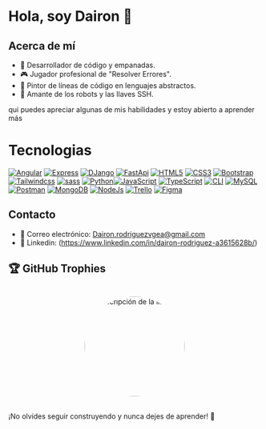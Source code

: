 # Hola, soy Dairon 🖖

## Acerca de mí
- 🥟 Desarrollador de código y empanadas.
- 🎮 Jugador profesional de "Resolver Errores".
- 🎨 Pintor de líneas de código en lenguajes abstractos.
- 🤖 Amante de los robots y las llaves SSH.

qui puedes apreciar algunas de  mis habilidades y estoy abierto a aprender más

# Tecnologias

[![Angular](https://img.shields.io/badge/Angular-black?style=for-the-badge&logo=Angular)](https://github.com/TheLostHeaven) [![Express](https://img.shields.io/badge/Express-black?style=for-the-badge&logo=Express)](https://github.com/TheLostHeaven) [![DJango](https://img.shields.io/badge/DJango-black?style=for-the-badge&logo=DJango)](https://github.com/TheLostHeaven) [![FastApi](https://img.shields.io/badge/FastApi-black?style=for-the-badge&logo=FastApi)](https://github.com/TheLostHeaven) [![HTML5](https://img.shields.io/badge/HTML5-black?style=for-the-badge&logo=HTML5)](https://github.com/TheLostHeaven) [![CSS3](https://img.shields.io/badge/CSS3-black?style=for-the-badge&logo=CSS3)](https://github.com/TheLostHeaven) [![Bootstrap](https://img.shields.io/badge/Bootstrap-black?style=for-the-badge&logo=Bootstrap)](https://github.com/TheLostHeaven) [![Tailwindcss](https://img.shields.io/badge/Tailwind-black?style=for-the-badge&logo=Tailwindcss)](https://github.com/TheLostHeaven) [![sass](https://img.shields.io/badge/sass-black?style=for-the-badge&logo=sass)](https://github.com/TheLostHeaven) [![Python](https://img.shields.io/badge/python-black?style=for-the-badge&logo=python)](https://github.com/TheLostHeaven)[![JavaScript](https://img.shields.io/badge/JavaScript-black?style=for-the-badge&logo=JavaScript)](https://github.com/TheLostHeaven) [![TypeScript](https://img.shields.io/badge/TypeScript-black?style=for-the-badge&logo=TypeScript)](https://github.com/TheLostHeaven) [![CLI](https://img.shields.io/badge/CLI-black?style=for-the-badge&logo=CLI)](https://github.com/TheLostHeaven) [![MySQL](https://img.shields.io/badge/MySQL-black?style=for-the-badge&logo=MySQL)](https://github.com/TheLostHeaven) [![Postman](https://img.shields.io/badge/Postman-black?style=for-the-badge&logo=Postman)](https://github.com/TheLostHeaven) [![MongoDB](https://img.shields.io/badge/MongoDB-black?style=for-the-badge&logo=MongoDB)](https://github.com/TheLostHeaven) [![NodeJs](https://img.shields.io/badge/NodeJs-black?style=for-the-badge&logo=Node.Js)](https://github.com/TheLostHeaven) [![Trello](https://img.shields.io/badge/Trello-black?style=for-the-badge&logo=Trello)](https://github.com/TheLostHeaven) [![Figma](https://img.shields.io/badge/Figma-black?style=for-the-badge&logo=Figma)](https://github.com/TheLostHeaven)


## Contacto
- 📧 Correo electrónico: Dairon.rodriguezvgea@gmail.com
- 📧 Linkedin: (https://www.linkedin.com/in/dairon-rodriguez-a3615628b/)


## 🏆 GitHub Trophies

<br>
<div align="center">
  <img src="https://avatars.githubusercontent.com/u/131011899?s=400&u=05a55d8a7f73a4b1b716e25aa278a3eceeeca5f5&v=4" width="200" alt="Descripción de la imagen" style="border-radius: 50%;">
</div>
<br>

¡No olvides seguir construyendo y nunca dejes de aprender! 🚀
